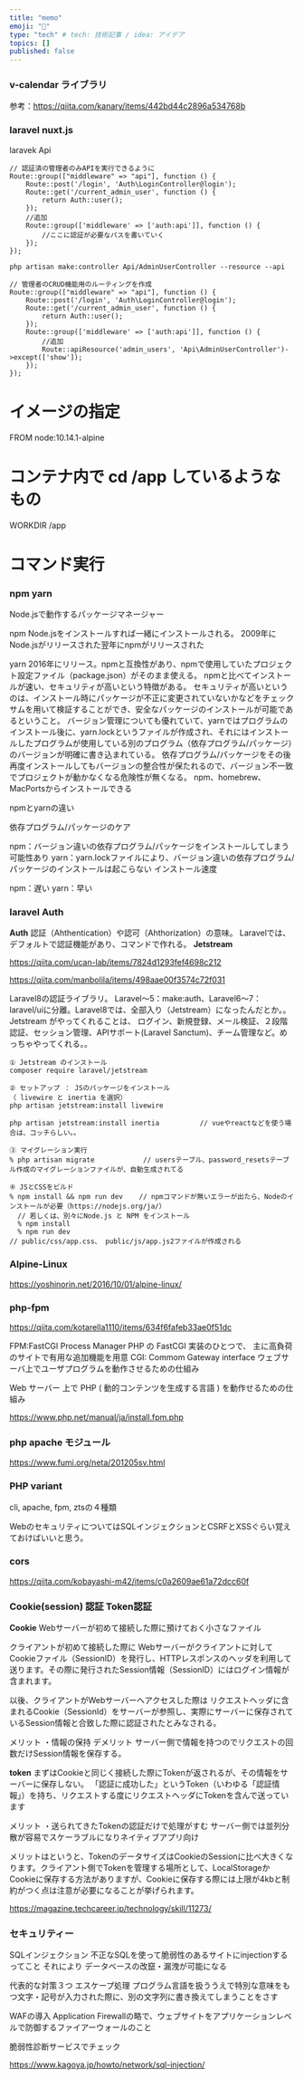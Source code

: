 ```yaml
---
title: "memo"
emoji: "🦁"
type: "tech" # tech: 技術記事 / idea: アイデア
topics: []
published: false
---
```

### v-calendar ライブラリ
参考：https://qiita.com/kanary/items/442bd44c2896a534768b

### laravel nuxt.js 
laravek Api
```php:routes/api.php 
// 認証済の管理者のみAPIを実行できるように
Route::group(["middleware" => "api"], function () {
    Route::post('/login', 'Auth\LoginController@login');
    Route::get('/current_admin_user', function () {
        return Auth::user();
    });
    //追加
    Route::group(['middleware' => ['auth:api']], function () {
        //ここに認証が必要なパスを書いていく
    });
});
```
```
php artisan make:controller Api/AdminUserController --resource --api
```
```php:routes/api.php 
// 管理者のCRUD機能用のルーティングを作成
Route::group(["middleware" => "api"], function () {
    Route::post('/login', 'Auth\LoginController@login');
    Route::get('/current_admin_user', function () {
        return Auth::user();
    });
    Route::group(['middleware' => ['auth:api']], function () {
        //追加
        Route::apiResource('admin_users', 'Api\AdminUserController')->except(['show']);
    });
});
```

# イメージの指定
FROM node:10.14.1-alpine

# コンテナ内で cd /app しているようなもの
WORKDIR /app

# コマンド実行

### npm yarn
Node.jsで動作するパッケージマネージャー

npm
Node.jsをインストールすれば一緒にインストールされる。
2009年にNode.jsがリリースされた翌年にnpmがリリースされた

yarn
2016年にリリース。npmと互換性があり、npmで使用していたプロジェクト設定ファイル（package.json）がそのまま使える。
npmと比べてインストールが速い、セキュリティが高いという特徴がある。
セキュリティが高いというのは、インストール時にパッケージが不正に変更されていないかなどをチェックサムを用いて検証することができ、安全なパッケージのインストールが可能であるということ。
バージョン管理についても優れていて、yarnではプログラムのインストール後に、yarn.lockというファイルが作成され、それにはインストールしたプログラムが使用している別のプログラム（依存プログラム/パッケージ）のバージョンが明確に書き込まれている。
依存プログラム/パッケージをその後再度インストールしてもバージョンの整合性が保たれるので、バージョン不一致でプロジェクトが動かなくなる危険性が無くなる。
npm、homebrew、MacPortsからインストールできる

npmとyarnの違い

依存プログラム/パッケージのケア

npm：バージョン違いの依存プログラム/パッケージをインストールしてしまう可能性あり
yarn：yarn.lockファイルにより、バージョン違いの依存プログラム/パッケージのインストールは起こらない
インストール速度

npm：遅い
yarn：早い

### laravel Auth
**Auth**
認証（Ahthentication）や認可（Ahthorization）の意味。
Laravelでは、デフォルトで認証機能があり、コマンドで作れる。
**Jetstream**

https://qiita.com/ucan-lab/items/7824d1293fef4698c212

https://qiita.com/manbolila/items/498aae00f3574c72f031

Laravel8の認証ライブラリ。
Laravel〜5：make:auth、Laravel6〜7：laravel/uiに分離。Laravel8では、全部入り（Jetstream）になったんだとか。。
Jetstream がやってくれることは、 ログイン、新規登録、メール検証、２段階認証、セッション管理、APIサポート(Laravel Sanctum)、チーム管理など。めっちゃやってくれる。。
```
① Jetstream のインストール
composer require laravel/jetstream    

② セットアップ ： JSのパッケージをインストール
（ livewire と inertia を選択）
php artisan jetstream:install livewire

php artisan jetstream:install inertia          // vueやreactなどを使う場合は、コッチらしい。。

③ マイグレーション実行
% php artisan migrate            // usersテーブル、password_resetsテーブル作成のマイグレーションファイルが、自動生成されてる

④ JSとCSSをビルド
% npm install && npm run dev    // npmコマンドが無いエラーが出たら、Nodeのインストールが必要（https://nodejs.org/ja/）
  // 若しくは、別々にNode.js と NPM をインストール
  % npm install
  % npm run dev
// public/css/app.css、 public/js/app.js2ファイルが作成される
```

### Alpine-Linux
https://yoshinorin.net/2016/10/01/alpine-linux/

### php-fpm
https://qiita.com/kotarella1110/items/634f6fafeb33ae0f51dc

FPM:FastCGI Process Manager
PHP の FastCGI 実装のひとつで、 主に高負荷のサイトで有用な追加機能を用意
CGI: Commom Gateway interface
ウェブサーバ上でユーザプログラムを動作させるための仕組み

Web サーバー 上で PHP ( 動的コンテンツを生成する言語 ) を動作せるための仕組み

https://www.php.net/manual/ja/install.fpm.php

### php apache モジュール
https://www.fumi.org/neta/201205sv.html

### PHP variant
cli, apache, fpm, ztsの４種類

WebのセキュリティについてはSQLインジェクションとCSRFとXSSぐらい覚えておけばいいと思う。

### cors 
https://qiita.com/kobayashi-m42/items/c0a2609ae61a72dcc60f

### Cookie(session) 認証 Token認証 
**Cookie**
Webサーバーが初めて接続した際に預けておく小さなファイル

クライアントが初めて接続した際に
Webサーバーがクライアントに対してCookieファイル（SessionID）を発行し、HTTPレスポンスのヘッダを利用して送ります。その際に発行されたSession情報（SessionID）にはログイン情報が含まれます。

以後、クライアントがWebサーバーへアクセスした際は
リクエストヘッダに含まれるCookie（SessionId）をサーバーが参照し、実際にサーバーに保存されているSession情報と合致した際に認証されたとみなされる。

メリット
・情報の保持
デメリット
サーバー側で情報を持つのでリクエストの回数だけSession情報を保存する。

**token**
まずはCookieと同じく接続した際にTokenが返されるが、その情報をサーバーに保存しない。
「認証に成功した」というToken（いわゆる「認証情報」）を持ち、リクエストする度にリクエストヘッダにTokenを含んで送っています

メリット
・送られてきたTokenの認証だけで処理がすむ
サーバー側では並列分散が容易でスケーラブルになりネイティブアプリ向け

メリットはというと、TokenのデータサイズはCookieのSessionに比べ大きくなります。クライアント側でTokenを管理する場所として、LocalStorageかCookieに保存する方法がありますが、Cookieに保存する際には上限が4kbと制約がつく点は注意が必要になることが挙げられます。

https://magazine.techcareer.jp/technology/skill/11273/
### セキュリティー
SQLインジェクション
不正なSQLを使って脆弱性のあるサイトにinjectionするってこと
それにより
データベースの改竄・漏洩が可能になる

代表的な対策３つ
エスケープ処理
プログラム言語を扱ううえで特別な意味をもつ文字・記号が入力された際に、別の文字列に書き換えてしまうことをさす

WAFの導入
Application Firewallの略で、ウェブサイトをアプリケーションレベルで防御するファイアーウォールのこと

脆弱性診断サービスでチェック


https://www.kagoya.jp/howto/network/sql-injection/
